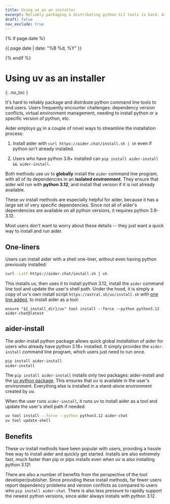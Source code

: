 ```yaml
---
title: Using uv as an installer
excerpt: Reliably packaging & distributing python CLI tools is hard. Aider uses uv in novel ways to make it easy to install the aider CLI, its dependencies and python 3.12. All in an isolated env.
draft: false
nav_exclude: true
---
```

{% if page.date %}
<p class="post-date">{{ page.date | date: "%B %d, %Y" }}</p>
{% endif %}

# Using uv as an installer
{: .no_toc }

It's hard to reliably
package and distribute python command line tools
to end users.
Users frequently encounter challenges:
dependency version conflicts, virtual environment management,
needing to install python or a specific version of python, etc.

Aider employs [uv](https://github.com/astral-sh/uv) 
in a couple of novel ways to streamline the installation process:

1. Install aider with
`curl https://aider.chat/install.sh | sh` even if python isn't already installed.

2. Users who have python 3.8+ installed can `pip install aider-install && aider-install`.

Both methods use uv to **globally** install the `aider` command line program,
with all of its dependencies in an **isolated environment**.
They ensure that aider will run with **python 3.12**, and install that version
if it is not already available.

These uv install methods are especially helpful for aider, because it 
has a large set of very specific dependencies.
Since not all of aider's dependencies are available on all python versions,
it requires python 3.9-3.12.

Most users don't want to worry about these details --
they just want a quick way to install and run aider.


## One-liners

Users can install aider with a shell one-liner, without even having python previously installed:

```bash
curl -LsSf https://aider.chat/install.sh | sh
```

This installs uv, then uses it to install python 3.12, 
install the `aider` command line tool
and update the user's shell path.
Under the hood, it is simply a copy of 
uv's own install script `https://astral.sh/uv/install.sh`
with [one line added](https://github.com/Aider-AI/aider/blob/4251e976b3aa52c2a3af08da4b203d4d524c8e92/aider/website/install.sh#L1181), to install aider as a tool:

```
ensure "${_install_dir}/uv" tool install --force --python python3.12 aider-chat@latest
```


## aider-install

The aider-install python package allows quick global installation of aider
for users who already have python 3.18+ installed.
It simply provides the `aider-install` command line program,
which users just need to run once.

```bash
pip install aider-install
aider-install
```

The `pip install aider-install` installs only two packages: 
aider-install and the [uv python package](https://pypi.org/project/uv/).
This ensures that uv is available
in the user's environment.
Everything else is installed in a stand-alone environment created by uv.

When the user runs `aider-install`, it runs uv
to install aider as a tool and update the user's shell path if needed:

```bash
uv tool install --force --python python3.12 aider-chat
uv tool update-shell
```


## Benefits

These uv install methods have been popular with users,
providing a hassle free way to install aider and quickly get started.
Installs are also extremely fast, much faster than pip or pipx installs
even when uv is also installing python 3.12!

There are also a number of benefits from the perspective of the tool developer/publisher.
Since providing these install methods, far fewer users report dependency problems and 
version conflicts as compared to users who `pip install aider-chat`.
There is also less pressure to rapidly support the newest python versions, 
since aider always installs with python 3.12.

